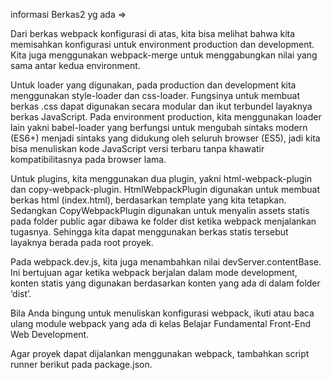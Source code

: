 informasi Berkas2 yg ada =>

Dari berkas webpack konfigurasi di atas, kita bisa melihat bahwa kita memisahkan konfigurasi untuk environment production dan development. Kita juga menggunakan webpack-merge untuk menggabungkan nilai yang sama antar kedua environment.

Untuk loader yang digunakan, pada production dan development kita menggunakan style-loader dan css-loader. Fungsinya untuk membuat berkas .css dapat digunakan secara modular dan ikut terbundel layaknya berkas JavaScript. Pada environment production, kita menggunakan loader lain yakni babel-loader yang berfungsi untuk mengubah sintaks modern (ES6+) menjadi sintaks yang didukung oleh seluruh browser (ES5), jadi kita bisa menuliskan kode JavaScript versi terbaru tanpa khawatir kompatibilitasnya pada browser lama.

Untuk plugins, kita menggunakan dua plugin, yakni html-webpack-plugin dan copy-webpack-plugin. HtmlWebpackPlugin digunakan untuk membuat berkas html (index.html), berdasarkan template yang kita tetapkan. Sedangkan CopyWebpackPlugin digunakan untuk menyalin assets statis pada folder public agar dibawa ke folder dist ketika webpack menjalankan tugasnya. Sehingga kita dapat menggunakan berkas statis tersebut layaknya berada pada root proyek.

Pada webpack.dev.js, kita juga menambahkan nilai devServer.contentBase. Ini bertujuan agar ketika webpack berjalan dalam mode development, konten statis yang digunakan berdasarkan konten yang ada di dalam folder ‘dist’.

Bila Anda bingung untuk menuliskan konfigurasi webpack, ikuti atau baca ulang module webpack yang ada di kelas Belajar Fundamental Front-End Web Development.

Agar proyek dapat dijalankan menggunakan webpack, tambahkan script runner berikut pada package.json.